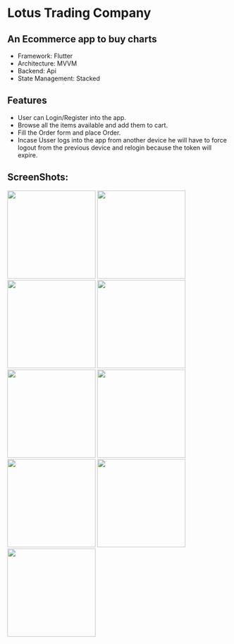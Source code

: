 # Lotus Trading Company
## An Ecommerce app to buy charts

- Framework: Flutter
- Architecture: MVVM
- Backend: Api
- State Management: Stacked

## Features

- User can Login/Register into the app.
- Browse all the items available and add them to cart.
- Fill the Order form and place Order.
- Incase Usser logs into the app from another device he will have to force logout from the previous device and relogin because the token will expire.

## ScreenShots:
<img src="https://user-images.githubusercontent.com/95017090/164709332-45b551a8-56d9-4f19-8db1-cb728bb20fc7.png" width="200">   <img src="https://user-images.githubusercontent.com/95017090/164709424-791c17ad-a143-4e2e-92d1-127980c1637a.png" width="200">   <img src="https://user-images.githubusercontent.com/95017090/164709576-dca4d23a-6eb5-4ec2-9190-bd4c0cac602e.png" width="200">   <img src="https://user-images.githubusercontent.com/95017090/164709843-fc87a9e4-b5cd-43a9-bca4-b430372c7111.png" width="200">   <img src="https://user-images.githubusercontent.com/95017090/164709878-a365adda-ae83-47f0-8b4f-762d3ea95055.png" width="200">   <img src="https://user-images.githubusercontent.com/95017090/164710026-224824e0-fbd2-482e-b7e6-89836cf74245.png" width="200">   <img src="https://user-images.githubusercontent.com/95017090/164710078-55fd9231-6a6c-46e5-be46-75ad928a135f.png" width="200">   <img src="https://user-images.githubusercontent.com/95017090/164710193-b232be3f-c890-460f-badd-11ec9ac5f6c2.png" width="200">   <img src="https://user-images.githubusercontent.com/95017090/164710229-edcc5ec7-c267-4b29-b070-b5ee2af0aa70.png" width="200">



